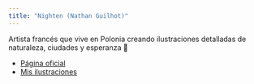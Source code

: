 ```yaml
---
title: "Nighten (Nathan Guilhot)"
---
```


Artista francés que vive en Polonia creando ilustraciones detalladas de naturaleza, ciudades y esperanza 🌿

- [Página oficial](https://nighten.fr/)
- [Mis ilustraciones](https://gallery.nighten.fr/)
